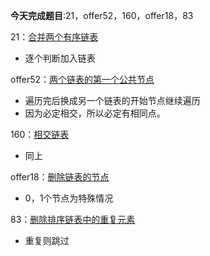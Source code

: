**今天完成题目**:21，offer52，160，offer18，83

21：[合并两个有序链表](https://leetcode-cn.com/problems/merge-two-sorted-lists/)

- 逐个判断加入链表



offer52：[两个链表的第一个公共节点](https://leetcode-cn.com/problems/liang-ge-lian-biao-de-di-yi-ge-gong-gong-jie-dian-lcof/)

- 遍历完后换成另一个链表的开始节点继续遍历
- 因为必定相交，所以必定有相同点。



160：[相交链表](https://leetcode-cn.com/problems/intersection-of-two-linked-lists/)

- 同上



offer18：[删除链表的节点](https://leetcode-cn.com/problems/shan-chu-lian-biao-de-jie-dian-lcof/)

- 0，1个节点为特殊情况



83：[删除排序链表中的重复元素](https://leetcode-cn.com/problems/remove-duplicates-from-sorted-list/)

- 重复则跳过